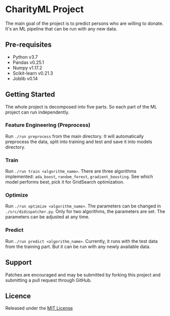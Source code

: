 # CharityML Project

The main goal of the project is to predict persons who are willing to donate.
It's an ML pipeline that can be run with any new data.

## Pre-requisites
* Python v3.7
* Pandas v0.25.1
* Numpy v1.17.2
* Scikit-learn v0.21.3 
* Joblib v0.14

## Getting Started
The whole project is decomposed into five parts. So each part of the ML
project can run independently.

### Feature Engineering (Preprocess)
Run `./run preprocess` from the main directory. It will automatically
preprocess the data, split into training and test and save it into models directory.

### Train
Run `./run train <algorithm_name>`. There are three algorithms implemented: `ada_boost`, `random_forest`, `gradient_boosting`. See which model performs best, pick it for GridSearch optimization. 

### Optimize
Run `./run optimize <algorithm_name>`. The parameters can be changed in
`./src/didispatcher.py`. Only for two algorithms, the parameters are set. The
parameters can be adjusted at any time.

### Predict
Run `./run predict <algorithm_name>`. Currently, it runs with the test data from the training part. But it can be run with any newly available data. 

## Support
Patches are encouraged and may be submitted by forking this project
and submitting a pull request through GitHub. 

## Licence
Released under the [MIT License](./License.md)
